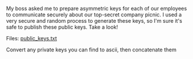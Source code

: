 My boss asked me to prepare asymmetric keys for each of our employees to communicate securely about our top-secret company picnic. I used a very secure and random process to generate these keys, so I'm sure it's safe to publish these public keys. Take a look!

Files: [public\_keys.txt](https://metaproblems.com/2c4d19e43f1a8c225fcd413bdebeaea2/public_keys.txt)

Convert any private keys you can find to ascii, then concatenate them
